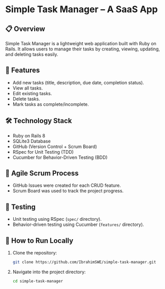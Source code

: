 # Simple Task Manager – A SaaS App

## 📋 Overview
Simple Task Manager is a lightweight web application built with Ruby on Rails. It allows users to manage their tasks by creating, viewing, updating, and deleting tasks easily.

## 🚀 Features
- Add new tasks (title, description, due date, completion status).
- View all tasks.
- Edit existing tasks.
- Delete tasks.
- Mark tasks as complete/incomplete.

## 🛠 Technology Stack
- Ruby on Rails 8
- SQLite3 Database
- GitHub (Version Control + Scrum Board)
- RSpec for Unit Testing (TDD)
- Cucumber for Behavior-Driven Testing (BDD)

## 🔄 Agile Scrum Process
- GitHub Issues were created for each CRUD feature.
- Scrum Board was used to track the project progress.

## 🧪 Testing
- Unit testing using RSpec (`spec/` directory).
- Behavior-driven testing using Cucumber (`features/` directory).

## 📂 How to Run Locally
1. Clone the repository:
   ```bash
   git clone https://github.com/IbrahimSWE/simple-task-manager.git
   
2. Navigate into the project directory:
   ```bash
   cd simple-task-manager
